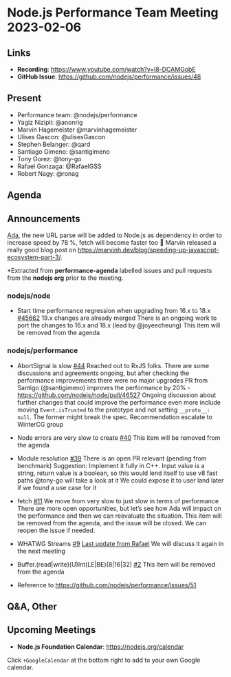 # Node.js  Performance Team Meeting 2023-02-06

## Links

* **Recording**:  https://www.youtube.com/watch?v=l8-DCAMGobE
* **GitHub Issue**: https://github.com/nodejs/performance/issues/48

## Present

* Performance team: @nodejs/performance
* Yagiz Nizipli: @anonrig
* Marvin Hagemeister @marvinhagemeister
* Ulises Gascon: @ulisesGascon
* Stephen Belanger: @qard
* Santiago Gimeno: @santigimeno
* Tony Gorez: @tony-go
* Rafael Gonzaga: @RafaelGSS
* Robert Nagy: @ronag


## Agenda

## Announcements

[Ada](https://github.com/ada-url/ada), the new URL parse will be added to Node.js as dependency in order to increase speed by 78 %, fetch will become faster too 🎉
Marvin released a really good blog post on https://marvinh.dev/blog/speeding-up-javascript-ecosystem-part-3/. 

*Extracted from **performance-agenda** labelled issues and pull requests from the **nodejs org** prior to the meeting.

### nodejs/node

* Start time performance regression when upgrading from 16.x to 18.x [#45662](https://github.com/nodejs/node/issues/45662)
19.x changes are already merged
There is an ongoing work to port the changes to 16.x and 18.x (lead by @joyeecheung)
This item will be removed from the agenda
### nodejs/performance

* AbortSignal is slow [#44](https://github.com/nodejs/performance/issues/44)
Reached out to RxJS folks. There are some discussions and agreements ongoing, but after checking the performance improvements there were no major upgrades
PR from Santigo (@santigimeno) improves the performance by 20% - https://github.com/nodejs/node/pull/46527 
Ongoing discussion about further changes that could improve the performance even more include moving `Event.isTrusted` to the prototype and not setting `__proto__: null`. The former might break the spec. 
Recommendation escalate to WinterCG group
* Node errors are very slow to create [#40](https://github.com/nodejs/performance/issues/40)
This item will be removed from the agenda
* Module resolution [#39](https://github.com/nodejs/performance/issues/39)
There is an open PR relevant (pending from benchmark)
Suggestion: Implement it fully in C++. Input value is a string, return value is a boolean, so this would lend itself to use v8 fast paths
@tony-go will take a look at it
We could expose it to user land later if we found a use case for it
* fetch [#11](https://github.com/nodejs/performance/issues/11)
We move from very slow to just slow in terms of performance
There are more open opportunities, but let’s see how Ada will impact on the performance and then we can reevaluate the situation.
This item will be removed from the agenda, and the issue will be closed. We can reopen the issue if needed.
* WHATWG Streams [#9](https://github.com/nodejs/performance/issues/9)
[Last update from Rafael](https://github.com/nodejs/performance/issues/9#issuecomment-1370136019)
We will discuss it again in the next meeting
* Buffer.(read|write)(U)Int(LE|BE)(8|16|32) [#2](https://github.com/nodejs/performance/issues/2)
This item will be removed from the agenda

* Reference to https://github.com/nodejs/performance/issues/51

## Q&A, Other

## Upcoming Meetings

* **Node.js Foundation Calendar**: https://nodejs.org/calendar

Click `+GoogleCalendar` at the bottom right to add to your own Google calendar.


